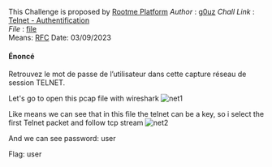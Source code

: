 This Challenge is proposed by [Rootme Platform](https://www.root-me.org/) 
*Author* : [g0uz](https://www.root-me.org/g0uZ?lang=fr) 
*Chall Link* : [Telnet - Authentification](https://www.root-me.org/fr/Challenges/Reseau/TELNET-authentification?action_solution=proposer&lang=fr)  
*File* : [file](challenge01.root-me.org/reseau/ch2/ch2.pcap)  
Means: [RFC](https://repository.root-me.org/RFC/EN%20-%20rfc854.txt?_gl=1*ir4yt6*_ga*NDIxNzIzMDczLjE2OTIzODQyMzQ.*_ga_SRYSKX09J7*MTY5MzYyMTE2MS44LjEuMTY5MzYyMzc2My4wLjAuMA..) 
Date: 03/09/2023
#### Énoncé

Retrouvez le mot de passe de l’utilisateur dans cette capture réseau de session TELNET.


Let's go to open this pcap file with wireshark
![net1](net1.png)

Like means we can see that in this file the telnet can be a key, so i select the first Telnet packet  and follow tcp stream 
![net2](img/net2.png)

And we can see password: user

Flag: user
